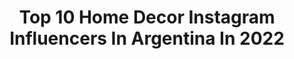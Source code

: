 ---
title: Top 10 Home Decor Instagram Influencers In Argentina In 2022
description: >-
  Find top home decor Instagram influencers in Argentina in 2022. Most popular hashtags: #homedecor #deco #home #decoracion.
platform: Instagram
hits: 39
text_top: Analyze the top-rated Instagram influencers on inBeat.
text_bottom: inBeat has 39 Instagram influencers like this in Argentina for you to pitch.
profiles:
  - username: "karolinesmode"
    fullname: >-
      Carolina Berro Madero
    bio: >-
      Fashion Stylist 🏹 Karolinesmode@gmail.com
    location: "Argentina"
    followers: 92177
    engagement: 402
    commentsToLikes: 0.233231
    id: ck6ti9kmg0aqj0j710ytmk41b
    verified: false
    hashtags: "#look, #ootd, #homedecor, #interiordesign"
  - username: "hachezhome"
    fullname: >-
      Clara Houssay - Hachez
    bio: >-
      ✨Comparto tips deco, ideas, mi casa ✨Decoradora, asesoramiento online ✨Realizo tapices ✨Estilismo marcas ✨Mama de balta, moda. #lifestyle #deco
    location: "Argentina"
    followers: 56153
    engagement: 602
    commentsToLikes: 0.478968
    id: ck8sz3iryn19x0j783zb82cmu
    verified: false
    hashtags: "#dise, #interior, #inspiration, #fyp"
  - username: "magnolias.decoblog"
    fullname: >-
      𝐌𝐀𝐆𝐍𝐎𝐋𝐈𝐀𝐒 | Deco Blog
    bio: >-
      Soy Luz 👋🏼 .̴.̴.̴.̴.̴.̴.̴.̴.̴.̴.̴.̴.̴ •Ideas para tu Hogar 🏡 •LifeStyle •Recetas 🥨 📍Bs. As
    location: "Argentina"
    followers: 41265
    engagement: 300
    commentsToLikes: 0.143923
    id: ck14k3u0onlpe0i19u7e8gsin
    verified: false
    hashtags: "#deco, #tendenciasdecoracion, #home, #tendencias"
  - username: "soyamodecasa"
    fullname: >-
      Amo de casa®
    bio: >-
      Mi vida como amo de casa 🏡 hola@soyamodecasa.com.ar ✉
    location: "Argentina"
    followers: 276831
    engagement: 196
    commentsToLikes: 0.205660
    id: ck5qatd3zi59n0i114l3drpuq
    verified: true
    hashtags: "#foodie, #amodecasa, #limpiar, #comida"
  - username: "lorenapedace"
    fullname: >-
      Lorena Pedace ✨ Lifestyle Deco
    bio: >-
      ▫️En Obra, compartiendo mucha info! ▫️Decoración ▫️Recetas #lorenapedaceobra #lorenapedacerecetas
    location: "Argentina"
    followers: 59540
    engagement: 234
    commentsToLikes: 0.099892
    id: ck6tv897kkqj90j71nbypnwef
    verified: false
    hashtags: "#construccion, #baking, #kitchenlove, #homedecor"
  - username: "mamiandchic"
    fullname: >-
      P a t r i c i a
    bio: >-
      D e c o & l i f e s t y l e | 🛋️ Mom | Conociendo mundo en autocaravana|🌍🚍 Madrid | patricia.gr@live.com | 📩
    location: "Argentina"
    followers: 36132
    engagement: 222
    commentsToLikes: 0.097577
    id: ck13d04n730810i19u6xbye0l
    verified: false
    hashtags: "#compartemistilowesting, #lagom, #nordicroom, #recibidor"
  - username: "trinidadre"
    fullname: >-
      TRINIDAD REINA
    bio: >-
      ⚡️SI YO PUEDO, VOS PODES⚡️ TV Host 🎬 DISCOVERY H&H ⚡️Arquitecta⚡️Diseñadora arquitecta@trinidadreina.com para trabajar juntos.
    location: "Argentina"
    followers: 75603
    engagement: 155
    commentsToLikes: 0.223004
    id: ckap9bfikryur0i78rb2gx1ul
    verified: false
    hashtags: "#diydecor, #homedesign, #kitchendesign, #diy"
  - username: "_myfuntime"
    fullname: >-
      My Fun Time
    bio: >-
      Vicky Mi mundo handmade. Restauración de muebles. Venta de objetos en hierro, papel y macramé. #elclubdelastijeras #happinessishandmade Córdoba ARG.
    location: "Argentina"
    followers: 53364
    engagement: 161
    commentsToLikes: 0.069216
    id: ck5chis8dqut50i11rypw1usc
    verified: false
    hashtags: "#happinessishandmade, #onmytable, #macramelove, #craftlover"
  - username: "asiestudio"
    fullname: >-
      ˗ ˏˋ así estudio ˎˊ˗
    bio: >-
      ⋮ ⚖️ graduada en derecho | #lawgraduate
    location: "Argentina"
    followers: 5105
    engagement: 952
    commentsToLikes: 0.016191
    id: ck8tb0bclttto0j78mzra0poj
    verified: false
    hashtags: ""
  - username: "guillerminamacetasdecoradas"
    fullname: >-
      Guillermina macetas decoradas
    bio: >-
      🌎 Viedma, RN Argentina 🇦🇷 👩‍🎨Pinto macetas , muebles y objetos de madera 🚚Envíos a todo el país ♻️ "Todo me sirve, nada se pierde, yo lo transformo"
    location: "Argentina"
    followers: 3254
    engagement: 693
    commentsToLikes: 0.143795
    id: ck15tq3egjc7u0i19dlyxxfbm
    verified: false
    hashtags: "#macetas, #matespintados, #decohome, #pinos"
---